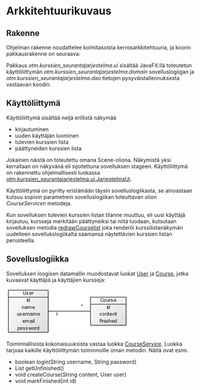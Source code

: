 # Arkkitehtuurikuvaus

## Rakenne

Ohjelman rakenne noudattelee kolmitasoista kerrosarkkitehtuuria, ja koorin pakkausrakenne on seuraava:

Pakkaus _otm.kurssien_seurantajarjestelma.ui_ sisältää JavaFX:llä toteutetun käyttöliittymän _otm.kurssien_seurantajarjestelma.domain_ sovelluslogiigan ja _otm.kurssien_seurantajarjestelma.dao_ tietojen pysyväistallennuksesta vastaavan koodin.

## Käyttöliittymä

Käyttöliittymä sisältää neljä erillistä näkymää

- kirjautuminen
- uuden käyttäjän luominen
- tulevien kurssien lista
- päättyneiden kurssien lista

Jokainen näistä on toteutettu omana Scene-oliona. Näkymistä yksi kerrallaan on näkyvänä eli sijoitettuna sovelluksen stageen. Käyttöliittymä on rakennettu ohjelmallisesti luokassa [otm.kurssien_seurantajarjestelma.ui.JarjestelmaUi](https://github.com/lchz/otm-harjoitustyo/blob/master/Kurssien_seurantajarjestelma/src/main/java/otm/kurssien_seurantajarjestelma/ui/JarjestelmaUi.java). 

Käyttöliittymä on pyritty eristämään täysin sovelluslogiikasta, se ainoastaan kutsuu sopivin parametrein sovelluslogiikan toteuttavan olion _CourseServicen_ metodeja.

Kun sovelluksen tulevien kurssien listan tilanne muuttuu, eli uusi käyttäjä 
kirjautuu, kursseja merkitään päättyneiksi tai niitä luodaan, kutsutaan 
sovelluksen metodia [redrawCourselist](https://github.com/lchz/otm-harjoitustyo/blob/master/Kurssien_seurantajarjestelma/src/main/java/otm/kurssien_seurantajarjestelma/ui/JarjestelmaUi.java#L290) joka renderöi kurssilistanäkymän uudelleen sovellukslogiikalta saamansa näytettävien kurssien listan perusteella.

## Sovelluslogiikka

Sovelluksen loogisen datamallin muodostavat luokat [User](https://github.com/lchz/otm-harjoitustyo/blob/master/Kurssien_seurantajarjestelma/src/main/java/otm/kurssien_seurantajarjestelma/domain/User.java) ja [Course](https://github.com/lchz/otm-harjoitustyo/blob/master/Kurssien_seurantajarjestelma/src/main/java/otm/kurssien_seurantajarjestelma/domain/Course.java), jotka kuvaavat käyttäjiä ja käyttäjien kursseja:

![kuva luokkakaaviosta](https://github.com/lchz/otm-harjoitustyo/blob/master/Kurssien_seurantajarjestelma/dokumentaatio/kuvat/luokkakaavio.jpg)

Toiminnallisista kokonaisuuksista vastaa luokka [CourseService](https://github.com/lchz/otm-harjoitustyo/blob/master/Kurssien_seurantajarjestelma/src/main/java/otm/kurssien_seurantajarjestelma/domain/CourseService.java). Luokka tarjoaa kaikille käyttöliittymän toiminnoille oman metodin. Näitä ovat esim.

- boolean login(String username, String password)
- List getUnfinished()
- void createCourse(String content, User user)
- void markFinished(int id)
